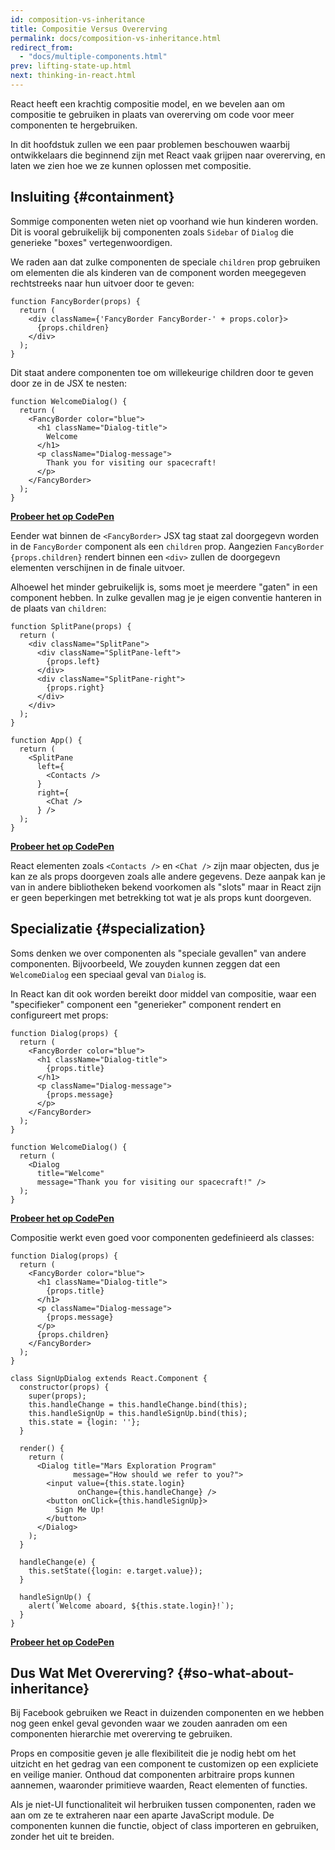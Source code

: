 ```yaml
---
id: composition-vs-inheritance
title: Compositie Versus Overerving
permalink: docs/composition-vs-inheritance.html
redirect_from:
  - "docs/multiple-components.html"
prev: lifting-state-up.html
next: thinking-in-react.html
---
```


React heeft een krachtig compositie model, en we bevelen aan om compositie te gebruiken in plaats van overerving om code voor meer componenten te hergebruiken.

In dit hoofdstuk zullen we een paar problemen beschouwen waarbij ontwikkelaars die beginnend zijn met React vaak grijpen naar overerving, en laten we zien hoe we ze kunnen oplossen met compositie.

## Insluiting {#containment}

Sommige componenten weten niet op voorhand wie hun kinderen worden. Dit is vooral gebruikelijk bij componenten zoals `Sidebar` of `Dialog` die generieke "boxes" vertegenwoordigen.

We raden aan dat zulke componenten de speciale `children` prop gebruiken om elementen die als kinderen van de component worden meegegeven rechtstreeks naar hun uitvoer door te geven:

```js{4}
function FancyBorder(props) {
  return (
    <div className={'FancyBorder FancyBorder-' + props.color}>
      {props.children}
    </div>
  );
}
```

Dit staat andere componenten toe om willekeurige children door te geven door ze in de JSX te nesten:

```js{4-9}
function WelcomeDialog() {
  return (
    <FancyBorder color="blue">
      <h1 className="Dialog-title">
        Welcome
      </h1>
      <p className="Dialog-message">
        Thank you for visiting our spacecraft!
      </p>
    </FancyBorder>
  );
}
```

**[Probeer het op CodePen](https://codepen.io/gaearon/pen/ozqNOV?editors=0010)**

Eender wat binnen de `<FancyBorder>` JSX tag staat zal doorgegevn worden in de `FancyBorder` component als een `children` prop. Aangezien `FancyBorder` `{props.children}` rendert binnen een `<div>` zullen de doorgegevn elementen verschijnen in de finale uitvoer.

Alhoewel het minder gebruikelijk is, soms moet je meerdere "gaten" in een component hebben. In zulke gevallen mag je je eigen conventie hanteren in de plaats van `children`:

```js{5,8,18,21}
function SplitPane(props) {
  return (
    <div className="SplitPane">
      <div className="SplitPane-left">
        {props.left}
      </div>
      <div className="SplitPane-right">
        {props.right}
      </div>
    </div>
  );
}

function App() {
  return (
    <SplitPane
      left={
        <Contacts />
      }
      right={
        <Chat />
      } />
  );
}
```

[**Probeer het op CodePen**](https://codepen.io/gaearon/pen/gwZOJp?editors=0010)

React elementen zoals `<Contacts />` en `<Chat />` zijn maar objecten, dus je kan ze als props doorgeven zoals alle andere gegevens. Deze aanpak kan je van in andere bibliotheken bekend voorkomen als "slots" maar in React zijn er geen beperkingen met betrekking tot wat je als props kunt doorgeven.

## Specializatie {#specialization}

Soms denken we over componenten als "speciale gevallen" van andere componenten. Bijvoorbeeld, We zouyden kunnen zeggen dat een `WelcomeDialog` een speciaal geval van `Dialog` is.

In React kan dit ook worden bereikt door middel van compositie, waar een "specifieker" component een "generieker" component rendert en configureert met props:

```js{5,8,16-18}
function Dialog(props) {
  return (
    <FancyBorder color="blue">
      <h1 className="Dialog-title">
        {props.title}
      </h1>
      <p className="Dialog-message">
        {props.message}
      </p>
    </FancyBorder>
  );
}

function WelcomeDialog() {
  return (
    <Dialog
      title="Welcome"
      message="Thank you for visiting our spacecraft!" />
  );
}
```

[**Probeer het op CodePen**](https://codepen.io/gaearon/pen/kkEaOZ?editors=0010)

Compositie werkt even goed voor componenten gedefinieerd als classes:

```js{10,27-31}
function Dialog(props) {
  return (
    <FancyBorder color="blue">
      <h1 className="Dialog-title">
        {props.title}
      </h1>
      <p className="Dialog-message">
        {props.message}
      </p>
      {props.children}
    </FancyBorder>
  );
}

class SignUpDialog extends React.Component {
  constructor(props) {
    super(props);
    this.handleChange = this.handleChange.bind(this);
    this.handleSignUp = this.handleSignUp.bind(this);
    this.state = {login: ''};
  }

  render() {
    return (
      <Dialog title="Mars Exploration Program"
              message="How should we refer to you?">
        <input value={this.state.login}
               onChange={this.handleChange} />
        <button onClick={this.handleSignUp}>
          Sign Me Up!
        </button>
      </Dialog>
    );
  }

  handleChange(e) {
    this.setState({login: e.target.value});
  }

  handleSignUp() {
    alert(`Welcome aboard, ${this.state.login}!`);
  }
}
```

[**Probeer het op CodePen**](https://codepen.io/gaearon/pen/gwZbYa?editors=0010)

## Dus Wat Met Overerving? {#so-what-about-inheritance}

Bij Facebook gebruiken we React in duizenden componenten en we hebben nog geen enkel geval gevonden waar we zouden aanraden om een componenten hierarchie met overerving te gebruiken.

Props en compositie geven je alle flexibiliteit die je nodig hebt om het uitzicht en het gedrag van een component te customizen op een expliciete en veilige manier. Onthoud dat componenten arbitraire props kunnen aannemen, waaronder primitieve waarden, React elementen of functies.

Als je niet-UI functionaliteit wil herbruiken tussen componenten, raden we aan om ze te extraheren naar een aparte JavaScript module. De componenten kunnen die functie, object of class importeren en gebruiken, zonder het uit te breiden.
